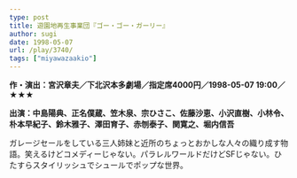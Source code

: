 ```yaml
---
type: post
title: 遊園地再生事業団『ゴー・ゴー・ガーリー』
author: sugi
date: 1998-05-07
url: /play/3740/
tags: ["miyawazaakio"]
---
```

**作・演出：宮沢章夫／下北沢本多劇場／指定席4000円／1998-05-07 19:00／★★★**

**出演：中島陽典、正名僕蔵、笠木泉、宗ひさこ、佐藤沙恵、小沢直樹、小林令、朴本早紀子、鈴木雅子、澤田育子、赤刎泰子、関寛之、堀内信吾**

ガレージセールをしている三人姉妹と近所のちょっとおかしな人々の織り成す物語。笑えるけどコメディーじゃない。パラレルワールドだけどSFじゃない。ひたすらスタイリッシュでシュールでポップな世界。

